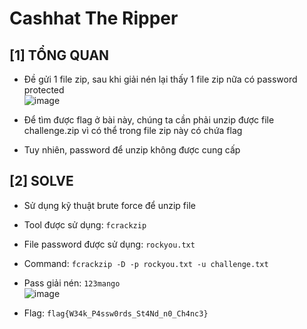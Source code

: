 # Cashhat The Ripper

## [1] TỔNG QUAN

- Đề gửi 1 file zip, sau khi giải nén lại thấy 1 file zip nữa có password protected<br>
  ![image](https://github.com/ngwinis/CTF_WRITEUPS/assets/127127056/eda7491c-3ace-48bb-98e2-df64e3479f01)

- Để tìm được flag ở bài này, chúng ta cần phải unzip được file challenge.zip vì có thể trong file zip này có chứa flag
- Tuy nhiên, password để unzip không được cung cấp

## [2] SOLVE

- Sử dụng kỹ thuật brute force để unzip file
- Tool được sử dụng: `fcrackzip`
- File password được sử dụng: `rockyou.txt`
- Command: `fcrackzip -D -p rockyou.txt -u challenge.txt`
- Pass giải nén: `123mango`<br>
  ![image](https://github.com/ngwinis/CTF_WRITEUPS/assets/127127056/3c4e571c-9da5-4100-aa52-b55bb78d69da)

- Flag: `flag{W34k_P4ssw0rds_St4Nd_n0_Ch4nc3}`
